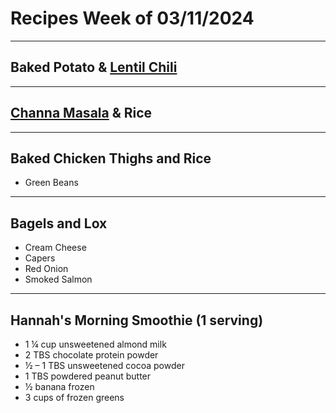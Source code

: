 # Recipes Week of 03/11/2024

---

## Baked Potato & [Lentil Chili](https://www.littlebroken.com/lentil-chili/print/10222/)

---

## [Channa Masala](./ChannaMasala.md) & Rice

---

## Baked Chicken Thighs and Rice
- Green Beans

---

## Bagels and Lox
- Cream Cheese
- Capers
- Red Onion
- Smoked Salmon

---

## Hannah's Morning Smoothie (1 serving)

- 1 ¼ cup unsweetened almond milk
- 2 TBS chocolate protein powder
- ½ – 1 TBS unsweetened cocoa powder
- 1 TBS powdered peanut butter
- ½ banana frozen
- 3 cups of frozen greens